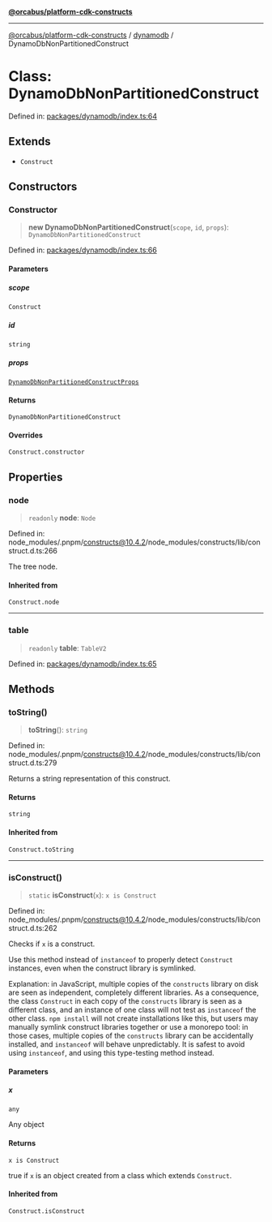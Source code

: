 [**@orcabus/platform-cdk-constructs**](../../../../README.md)

***

[@orcabus/platform-cdk-constructs](../../../../README.md) / [dynamodb](../README.md) / DynamoDbNonPartitionedConstruct

# Class: DynamoDbNonPartitionedConstruct

Defined in: [packages/dynamodb/index.ts:64](https://github.com/OrcaBus/platform-cdk-constructs/blob/342fbc450bcf042009fcb0577341af4e80a50756/packages/dynamodb/index.ts#L64)

## Extends

- `Construct`

## Constructors

### Constructor

> **new DynamoDbNonPartitionedConstruct**(`scope`, `id`, `props`): `DynamoDbNonPartitionedConstruct`

Defined in: [packages/dynamodb/index.ts:66](https://github.com/OrcaBus/platform-cdk-constructs/blob/342fbc450bcf042009fcb0577341af4e80a50756/packages/dynamodb/index.ts#L66)

#### Parameters

##### scope

`Construct`

##### id

`string`

##### props

[`DynamoDbNonPartitionedConstructProps`](../interfaces/DynamoDbNonPartitionedConstructProps.md)

#### Returns

`DynamoDbNonPartitionedConstruct`

#### Overrides

`Construct.constructor`

## Properties

### node

> `readonly` **node**: `Node`

Defined in: node\_modules/.pnpm/constructs@10.4.2/node\_modules/constructs/lib/construct.d.ts:266

The tree node.

#### Inherited from

`Construct.node`

***

### table

> `readonly` **table**: `TableV2`

Defined in: [packages/dynamodb/index.ts:65](https://github.com/OrcaBus/platform-cdk-constructs/blob/342fbc450bcf042009fcb0577341af4e80a50756/packages/dynamodb/index.ts#L65)

## Methods

### toString()

> **toString**(): `string`

Defined in: node\_modules/.pnpm/constructs@10.4.2/node\_modules/constructs/lib/construct.d.ts:279

Returns a string representation of this construct.

#### Returns

`string`

#### Inherited from

`Construct.toString`

***

### isConstruct()

> `static` **isConstruct**(`x`): `x is Construct`

Defined in: node\_modules/.pnpm/constructs@10.4.2/node\_modules/constructs/lib/construct.d.ts:262

Checks if `x` is a construct.

Use this method instead of `instanceof` to properly detect `Construct`
instances, even when the construct library is symlinked.

Explanation: in JavaScript, multiple copies of the `constructs` library on
disk are seen as independent, completely different libraries. As a
consequence, the class `Construct` in each copy of the `constructs` library
is seen as a different class, and an instance of one class will not test as
`instanceof` the other class. `npm install` will not create installations
like this, but users may manually symlink construct libraries together or
use a monorepo tool: in those cases, multiple copies of the `constructs`
library can be accidentally installed, and `instanceof` will behave
unpredictably. It is safest to avoid using `instanceof`, and using
this type-testing method instead.

#### Parameters

##### x

`any`

Any object

#### Returns

`x is Construct`

true if `x` is an object created from a class which extends `Construct`.

#### Inherited from

`Construct.isConstruct`

